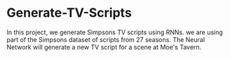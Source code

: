 # Generate-TV-Scripts

In this project, we generate Simpsons TV scripts using RNNs. we are using part of the Simpsons dataset of scripts from 27 seasons. The Neural Network will generate a new TV script for a scene at Moe's Tavern.
